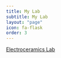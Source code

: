 ```yaml
---
title: My Lab
subtitle: My Lab
layout: "page"
icon: fa-flask
order: 3
---
```


[Electroceramics Lab](https://sites.google.com/site/jnuelectroceramics/)
